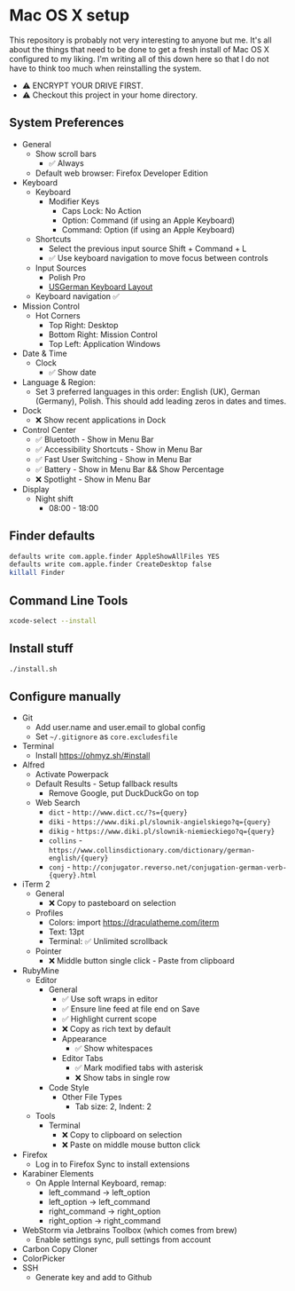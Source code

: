 # Mac OS X setup
This repository is probably not very interesting to anyone but me. It's all about the things that need to be done to get a fresh install of Mac OS X configured to my liking. I'm writing all of this down here so that I do not have to think too much when reinstalling the system.

- ⚠️ ENCRYPT YOUR DRIVE FIRST.
- ⚠️ Checkout this project in your home directory.

## System Preferences
- General
  - Show scroll bars
     - :white_check_mark: Always
  - Default web browser: Firefox Developer Edition
- Keyboard
  - Keyboard
    - Modifier Keys
      - Caps Lock: No Action
      - Option: Command (if using an Apple Keyboard)
      - Command: Option (if using an Apple Keyboard)
  - Shortcuts
    - Select the previous input source Shift + Command + L
    - :white_check_mark: Use keyboard navigation to move focus between controls
  - Input Sources
    - Polish Pro
    - [USGerman Keyboard Layout](https://hci.rwth-aachen.de/usgermankeyboard)
  - Keyboard navigation :white_check_mark:
- Mission Control
  - Hot Corners
    - Top Right: Desktop
    - Bottom Right: Mission Control
    - Top Left: Application Windows
- Date & Time
  - Clock
    - :white_check_mark: Show date
- Language & Region:
  - Set 3 preferred languages in this order: English (UK), German (Germany), Polish. This should add leading zeros in dates and times.
- Dock
  - :x: Show recent applications in Dock
- Control Center
  - :white_check_mark: Bluetooth - Show in Menu Bar
  - :white_check_mark: Accessibility Shortcuts - Show in Menu Bar
  - :white_check_mark: Fast User Switching - Show in Menu Bar
  - :white_check_mark: Battery - Show in Menu Bar && Show Percentage
  - :x: Spotlight - Show in Menu Bar
- Display
  - Night shift
    - 08:00 - 18:00

## Finder defaults

```bash
defaults write com.apple.finder AppleShowAllFiles YES
defaults write com.apple.finder CreateDesktop false
killall Finder
```

## Command Line Tools

```bash
xcode-select --install
```

## Install stuff

```bash
./install.sh
```

## Configure manually

- Git
  - Add user.name and user.email to global config
  - Set `~/.gitignore` as `core.excludesfile`
- Terminal
  - Install https://ohmyz.sh/#install
- Alfred
  - Activate Powerpack
  - Default Results - Setup fallback results
    - Remove Google, put DuckDuckGo on top
  - Web Search
    - `dict` - `http://www.dict.cc/?s={query}`
    - `diki` - `https://www.diki.pl/slownik-angielskiego?q={query}`
    - `dikig` - `https://www.diki.pl/slownik-niemieckiego?q={query}`
    - `collins` - `https://www.collinsdictionary.com/dictionary/german-english/{query}`
    - `conj` - `http://conjugator.reverso.net/conjugation-german-verb-{query}.html`
- iTerm 2
  - General
    - :x: Copy to pasteboard on selection
  - Profiles
    - Colors: import https://draculatheme.com/iterm
    - Text: 13pt
    - Terminal: :white_check_mark: Unlimited scrollback
  - Pointer
    - :x: Middle button single click - Paste from clipboard
- RubyMine
  - Editor
    - General
      - :white_check_mark: Use soft wraps in editor
      - :white_check_mark: Ensure line feed at file end on Save
      - :white_check_mark: Highlight current scope
      - :x: Copy as rich text by default
      - Appearance
        - :white_check_mark: Show whitespaces
      - Editor Tabs
        - :white_check_mark: Mark modified tabs with asterisk
        - :x: Show tabs in single row
    - Code Style
      - Other File Types
        - Tab size: 2, Indent: 2
  - Tools
    - Terminal
      - :x: Copy to clipboard on selection
      - :x: Paste on middle mouse button click
- Firefox
  - Log in to Firefox Sync to install extensions
- Karabiner Elements
  - On Apple Internal Keyboard, remap:
    - left_command -> left_option
    - left_option -> left_command
    - right_command -> right_option
    - right_option -> right_command
- WebStorm via Jetbrains Toolbox (which comes from brew)
  - Enable settings sync, pull settings from account
- Carbon Copy Cloner
- ColorPicker
- SSH
  - Generate key and add to Github

